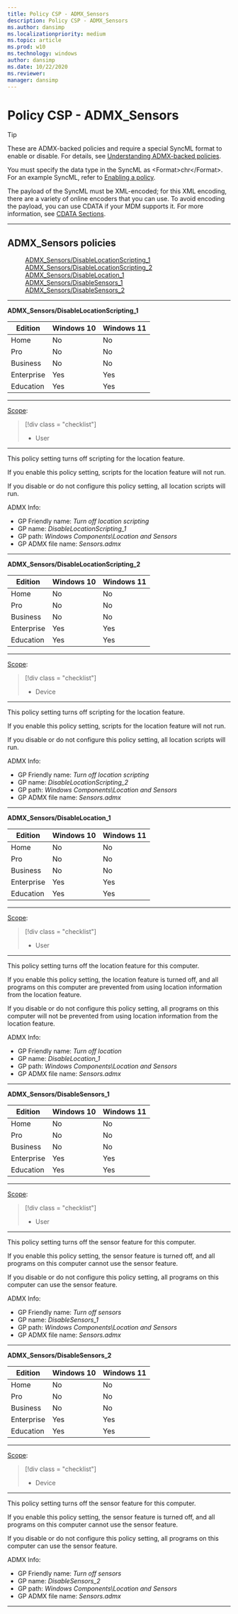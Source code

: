 ```yaml
---
title: Policy CSP - ADMX_Sensors
description: Policy CSP - ADMX_Sensors
ms.author: dansimp
ms.localizationpriority: medium
ms.topic: article
ms.prod: w10
ms.technology: windows
author: dansimp
ms.date: 10/22/2020
ms.reviewer: 
manager: dansimp
---
```


# Policy CSP - ADMX_Sensors
> [!TIP]
> These are ADMX-backed policies and require a special SyncML format to enable or disable. For details, see [Understanding ADMX-backed policies](./understanding-admx-backed-policies.md).
> 
> You must specify the data type in the SyncML as &lt;Format&gt;chr&lt;/Format&gt;. For an example SyncML, refer to [Enabling a policy](./understanding-admx-backed-policies.md#enabling-a-policy).
> 
> The payload of the SyncML must be XML-encoded; for this XML encoding, there are a variety of online encoders that you can use. To avoid encoding the payload, you can use CDATA if your MDM supports it. For more information, see [CDATA Sections](http://www.w3.org/TR/REC-xml/#sec-cdata-sect).

<hr/>

<!--Policies-->
## ADMX_Sensors policies  

<dl>
  <dd>
    <a href="#admx-sensors-disablelocationscripting-1">ADMX_Sensors/DisableLocationScripting_1</a>
  </dd>
  <dd>
    <a href="#admx-sensors-disablelocationscripting-2">ADMX_Sensors/DisableLocationScripting_2</a>
  </dd>
  <dd>
    <a href="#admx-sensors-disablelocation-1">ADMX_Sensors/DisableLocation_1</a>
  </dd>
  <dd>
    <a href="#admx-sensors-disablesensors-1">ADMX_Sensors/DisableSensors_1</a>
  </dd>
  <dd>
    <a href="#admx-sensors-disablesensors-2">ADMX_Sensors/DisableSensors_2</a>
  </dd>
</dl>


<hr/>

<!--Policy-->
<a href="" id="admx-sensors-disablelocationscripting-1"></a>**ADMX_Sensors/DisableLocationScripting_1**  

<!--SupportedSKUs-->

|Edition|Windows 10|Windows 11|
|--- |--- |--- |
|Home|No|No|
|Pro|No|No|
|Business|No|No|
|Enterprise|Yes|Yes|
|Education|Yes|Yes|

<!--/SupportedSKUs-->
<hr/>

<!--Scope-->
[Scope](./policy-configuration-service-provider.md#policy-scope):

> [!div class = "checklist"]
> * User

<hr/>

<!--/Scope-->
<!--Description-->
This policy setting turns off scripting for the location feature.

If you enable this policy setting, scripts for the location feature will not run.

If you disable or do not configure this policy setting, all location scripts will run.

<!--/Description-->


<!--ADMXBacked-->
ADMX Info:  
-   GP Friendly name: *Turn off location scripting*
-   GP name: *DisableLocationScripting_1*
-   GP path: *Windows Components\Location and Sensors*
-   GP ADMX file name: *Sensors.admx*

<!--/ADMXBacked-->
<!--/Policy-->
<hr/>

<!--Policy-->
<a href="" id="admx-sensors-disablelocationscripting-2"></a>**ADMX_Sensors/DisableLocationScripting_2**  

<!--SupportedSKUs-->

|Edition|Windows 10|Windows 11|
|--- |--- |--- |
|Home|No|No|
|Pro|No|No|
|Business|No|No|
|Enterprise|Yes|Yes|
|Education|Yes|Yes|

<!--/SupportedSKUs-->
<hr/>

<!--Scope-->
[Scope](./policy-configuration-service-provider.md#policy-scope):

> [!div class = "checklist"]
> * Device

<hr/>

<!--/Scope-->
<!--Description-->
This policy setting turns off scripting for the location feature.

If you enable this policy setting, scripts for the location feature will not run.

If you disable or do not configure this policy setting, all location scripts will run.

<!--/Description-->


<!--ADMXBacked-->
ADMX Info:  
-   GP Friendly name: *Turn off location scripting*
-   GP name: *DisableLocationScripting_2*
-   GP path: *Windows Components\Location and Sensors*
-   GP ADMX file name: *Sensors.admx*

<!--/ADMXBacked-->
<!--/Policy-->
<hr/>

<!--Policy-->
<a href="" id="admx-sensors-disablelocation-1"></a>**ADMX_Sensors/DisableLocation_1**  

<!--SupportedSKUs-->

|Edition|Windows 10|Windows 11|
|--- |--- |--- |
|Home|No|No|
|Pro|No|No|
|Business|No|No|
|Enterprise|Yes|Yes|
|Education|Yes|Yes|

<!--/SupportedSKUs-->
<hr/>

<!--Scope-->
[Scope](./policy-configuration-service-provider.md#policy-scope):

> [!div class = "checklist"]
> * User

<hr/>

<!--/Scope-->
<!--Description-->
This policy setting turns off the location feature for this computer.

If you enable this policy setting, the location feature is turned off, and all programs on this computer are prevented from using location information from the location feature.

If you disable or do not configure this policy setting, all programs on this computer will not be prevented from using location information from the location feature.

<!--/Description-->


<!--ADMXBacked-->
ADMX Info:  
-   GP Friendly name: *Turn off location*
-   GP name: *DisableLocation_1*
-   GP path: *Windows Components\Location and Sensors*
-   GP ADMX file name: *Sensors.admx*

<!--/ADMXBacked-->
<!--/Policy-->
<hr/>

<!--Policy-->
<a href="" id="admx-sensors-disablesensors-1"></a>**ADMX_Sensors/DisableSensors_1**  

<!--SupportedSKUs-->

|Edition|Windows 10|Windows 11|
|--- |--- |--- |
|Home|No|No|
|Pro|No|No|
|Business|No|No|
|Enterprise|Yes|Yes|
|Education|Yes|Yes|

<!--/SupportedSKUs-->
<hr/>

<!--Scope-->
[Scope](./policy-configuration-service-provider.md#policy-scope):

> [!div class = "checklist"]
> * User

<hr/>

<!--/Scope-->
<!--Description-->
This policy setting turns off the sensor feature for this computer.

If you enable this policy setting, the sensor feature is turned off, and all programs on this computer cannot use the sensor feature.

If you disable or do not configure this policy setting, all programs on this computer can use the sensor feature.

<!--/Description-->


<!--ADMXBacked-->
ADMX Info:  
-   GP Friendly name: *Turn off sensors*
-   GP name: *DisableSensors_1*
-   GP path: *Windows Components\Location and Sensors*
-   GP ADMX file name: *Sensors.admx*

<!--/ADMXBacked-->
<!--/Policy-->
<hr/>

<!--Policy-->
<a href="" id="admx-sensors-disablesensors-2"></a>**ADMX_Sensors/DisableSensors_2**  

<!--SupportedSKUs-->

|Edition|Windows 10|Windows 11|
|--- |--- |--- |
|Home|No|No|
|Pro|No|No|
|Business|No|No|
|Enterprise|Yes|Yes|
|Education|Yes|Yes|

<!--/SupportedSKUs-->
<hr/>

<!--Scope-->
[Scope](./policy-configuration-service-provider.md#policy-scope):

> [!div class = "checklist"]
> * Device

<hr/>

<!--/Scope-->
<!--Description-->
This policy setting turns off the sensor feature for this computer.

If you enable this policy setting, the sensor feature is turned off, and all programs on this computer cannot use the sensor feature.

If you disable or do not configure this policy setting, all programs on this computer can use the sensor feature.

<!--/Description-->


<!--ADMXBacked-->
ADMX Info:  
-   GP Friendly name: *Turn off sensors*
-   GP name: *DisableSensors_2*
-   GP path: *Windows Components\Location and Sensors*
-   GP ADMX file name: *Sensors.admx*

<!--/ADMXBacked-->
<!--/Policy-->
<hr/>



<!--/Policies-->